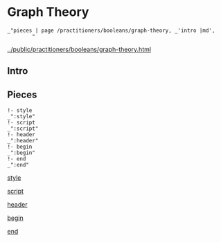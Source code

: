 # Graph Theory

    _"pieces | page /practitioners/booleans/graph-theory, _'intro |md',
            "

[../public/practitioners/booleans/graph-theory.html](# "save:")


## Intro

## Pieces

    !- style
    _":style"
    !- script
    _":script"
    !- header
    _":header"
    !- begin
    _":begin"
    !- end
    _":end"

[style]() 

[script]()

[header]()

[begin]()

[end]()

